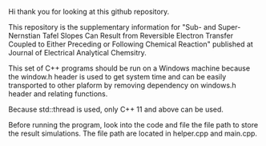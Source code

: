 Hi thank you for looking at this github repository. 

This repository is the supplementary information for "Sub- and Super-Nernstian Tafel Slopes Can Result from Reversible Electron Transfer Coupled to Either Preceding or Following Chemical Reaction" published at Journal of Electrical Analytical Chemsitry.

This set of  C++ programs should be run on a Windows machine because the window.h header is used to get system time and can be easily transported to other plaform by removing dependency on windows.h header and relating functions.

Because std::thread is used, only C++ 11 and above can be used. 


Before running the program, look into the code and file the file path to store the result simulations. The file path are located in helper.cpp and main.cpp.